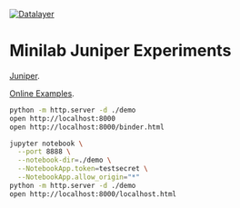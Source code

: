 [![Datalayer](https://raw.githubusercontent.com/datalayer/datalayer/main/res/logo/datalayer-25.svg?sanitize=true)](https://datalayer.io)

# Minilab Juniper Experiments

[Juniper](https://github.com/ines/juniper).

[Online Examples](https://ines.github.io/juniper).

```bash
python -m http.server -d ./demo
open http://localhost:8000
open http://localhost:8000/binder.html
```

```bash
jupyter notebook \
  --port 8888 \
  --notebook-dir=./demo \
  --NotebookApp.token=testsecret \
  --NotebookApp.allow_origin="*"
python -m http.server -d ./demo
open http://localhost:8000/localhost.html
```
